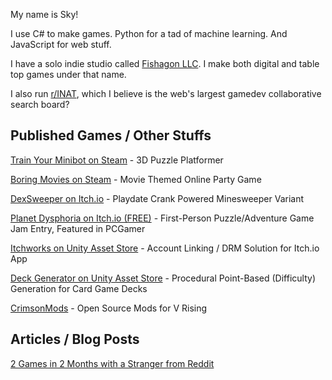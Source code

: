 My name is Sky! 

I use C# to make games. Python for a tad of machine learning. And JavaScript for web stuff. 

I have a solo indie studio called [Fishagon LLC](https://www.fishagon.com). I make both digital and table top games under that name.

I also run [r/INAT](https://www.reddit.com/r/INAT), which I believe is the web's largest gamedev collaborative search board?

## Published Games / Other Stuffs
[Train Your Minibot on Steam](https://store.steampowered.com/app/713740/Train_Your_Minibot/) - 3D Puzzle Platformer

[Boring Movies on Steam](https://store.steampowered.com/app/1792500/Boring_Movies/) - Movie Themed Online Party Game

[DexSweeper on Itch.io](https://fishagon.itch.io/dexsweeper) - Playdate Crank Powered Minesweeper Variant

[Planet Dysphoria on Itch.io (FREE)](https://fishagon.itch.io/planet-dysphoria) - First-Person Puzzle/Adventure Game Jam Entry, Featured in PCGamer

[Itchworks on Unity Asset Store](https://assetstore.unity.com/packages/tools/integration/itchworks-81566) - Account Linking / DRM Solution for Itch.io App

[Deck Generator on Unity Asset Store](https://assetstore.unity.com/packages/tools/deck-generator-78663) -  Procedural Point-Based (Difficulty) Generation for Card Game Decks

[CrimsonMods](https://github.com/CrimsonMods) - Open Source Mods for V Rising

## Articles / Blog Posts
[2 Games in 2 Months with a Stranger from Reddit](https://www.gamedeveloper.com/production/2-games-in-2-months-with-a-stranger-from-reddit)
